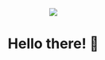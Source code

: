<div align="center">
  <img src="https://cdn.7tv.app/emote/60ef4f0e7affbddfe715f992/4x">
  <h1>
    Hello there! 👋
  </h1>
</div>
<!--
**anabmartins/anabmartins** is a ✨ _special_ ✨ repository because its `README.md` (this file) appears on your GitHub profile.

Here are some ideas to get you started:

- 🔭 I’m currently working on ...
- 🌱 I’m currently learning ...
- 👯 I’m looking to collaborate on ...
- 🤔 I’m looking for help with ...
- 💬 Ask me about ...
- 📫 How to reach me: ...
- 😄 Pronouns: ...
- ⚡ Fun fact: ...
-->
